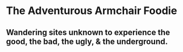 # The Adventurous Armchair Foodie

## Wandering sites unknown to experience the good, the bad, the ugly, & the underground.
